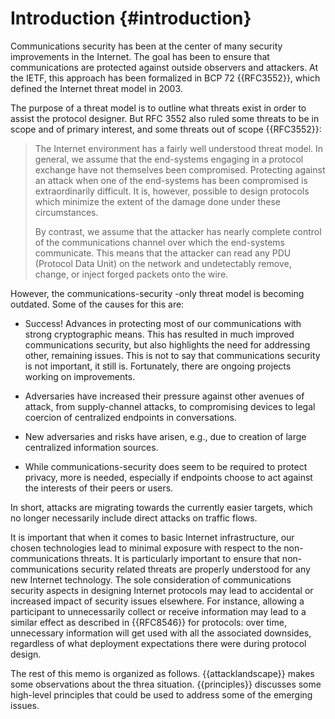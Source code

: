 # Introduction {#introduction}
 
Communications security has been at the center of many security improvements in
the Internet. The goal has been to ensure that communications are protected
against outside observers and attackers. At the IETF, this approach has been
formalized in BCP 72 {{RFC3552}}, which defined the Internet threat model in
2003.

The purpose of a threat model is to outline what threats exist in order to
assist the protocol designer. But RFC 3552 also ruled some threats to be in
scope and of primary interest, and some threats out of scope {{RFC3552}}:

> The Internet environment has a fairly well understood threat model.
> In general, we assume that the end-systems engaging in a protocol
> exchange have not themselves been compromised.  Protecting against an
> attack when one of the end-systems has been compromised is
> extraordinarily difficult.  It is, however, possible to design
> protocols which minimize the extent of the damage done under these
> circumstances.
> 
> By contrast, we assume that the attacker has nearly complete control
> of the communications channel over which the end-systems communicate.
> This means that the attacker can read any PDU (Protocol Data Unit) on
> the network and undetectably remove, change, or inject forged packets
> onto the wire. 

However, the communications-security -only threat model is becoming outdated.
Some of the causes for this are:

* Success! Advances in protecting most of our communications with
  strong cryptographic means. This has resulted in much improved
  communications security, but also highlights the need for addressing
  other, remaining issues. This is not to say that communications
  security is not important, it still is. Fortunately, there are
  ongoing projects working on improvements.

* Adversaries have increased their pressure against other avenues of
  attack, from supply-channel attacks, to compromising devices to
  legal coercion of centralized endpoints in conversations.

* New adversaries and risks have arisen, e.g., due to creation of large
  centralized information sources.

* While communications-security does seem to be required to protect
  privacy, more is needed, especially if endpoints choose to act
  against the interests of their peers or users.

In short, attacks are migrating towards the currently easier targets, which no
longer necessarily include direct attacks on traffic flows.

It is important that when it comes to basic Internet infrastructure,
our chosen technologies lead to minimal exposure with respect to the
non-communications threats. It is particularly important to ensure
that non-communications security related threats are properly
understood for any new Internet technology. The sole consideration of
communications security aspects in designing Internet protocols may
lead to accidental or increased impact of security issues
elsewhere. For instance, allowing a participant to unnecessarily
collect or receive information may lead to a similar effect as
described in {{RFC8546}} for protocols: over time, unnecessary
information will get used with all the associated downsides,
regardless of what deployment expectations there were during protocol
design.

The rest of this memo is organized as follows. {{attacklandscape}}
makes some observations about the threa situation.  {{principles}}
discusses some high-level principles that could be used to address
some of the emerging issues.
